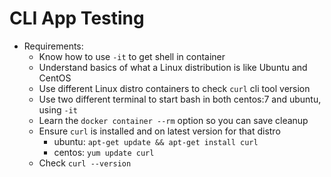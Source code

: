 # CLI App Testing

- Requirements:
  - Know how to use ```-it``` to get shell in container
  - Understand basics of what a Linux distribution is like Ubuntu and CentOS
  - Use different Linux distro containers to check ```curl``` cli tool version
  - Use two different terminal to start bash in both centos:7 and ubuntu, using ```-it```
  - Learn the ```docker container --rm``` option so you can save cleanup
  - Ensure ```curl``` is installed and on latest version for that distro
    - ubuntu: ```apt-get update && apt-get install curl```
    - centos: ```yum update curl```
  - Check ```curl --version```
